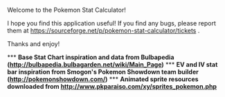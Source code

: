 Welcome to the Pokemon Stat Calculator!

I hope you find this application useful! If you find any bugs, please report them at
	https://sourceforge.net/p/pokemon-stat-calculator/tickets .

Thanks and enjoy!

*** **Base Stat Chart inspiration and data from Bulbapedia (http://bulbapedia.bulbagarden.net/wiki/Main_Page)**
*** **EV and IV stat bar inspiration from Smogon's Pokemon Showdown team builder (http://pokemonshowdown.com/)**
*** **Animated sprite resources downloaded from http://www.pkparaiso.com/xy/sprites_pokemon.php**